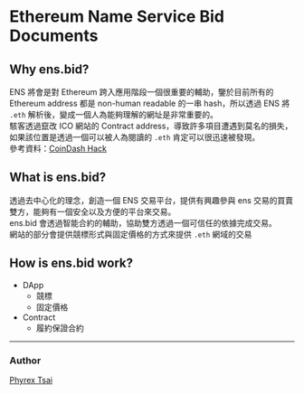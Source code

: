 # Ethereum Name Service Bid Documents

## Why ens.bid?
ENS 將會是對 Ethereum 跨入應用階段一個很重要的輔助，鑒於目前所有的 Ethereum address 都是 non-human readable 的一串 hash，所以透過 ENS 將 `.eth` 解析後，變成一個人為能夠理解的網址是非常重要的。  
駭客透過竄改 ICO 網站的 Contract address，導致許多項目遭遇到莫名的損失，如果該位置是透過一個可以被人為閱讀的 `.eth` 肯定可以很迅速被發現。  
參考資料：[CoinDash Hack](https://www.hackread.com/coindash-token-sale-ico-website-hacked-ethereum-stolen-2/)

## What is ens.bid?
透過去中心化的理念，創造一個 ENS 交易平台，提供有興趣參與 ens 交易的買賣雙方，能夠有一個安全以及方便的平台來交易。  
ens.bid 會透過智能合約的輔助，協助雙方透過一個可信任的依據完成交易。  
網站的部分會提供競標形式與固定價格的方式來提供 `.eth` 網域的交易

## How is ens.bid work?
- DApp
    - 競標
    - 固定價格
- Contract
    - 履約保證合約

----
### Author

[Phyrex Tsai](https://github.com/PhyrexTsai)
